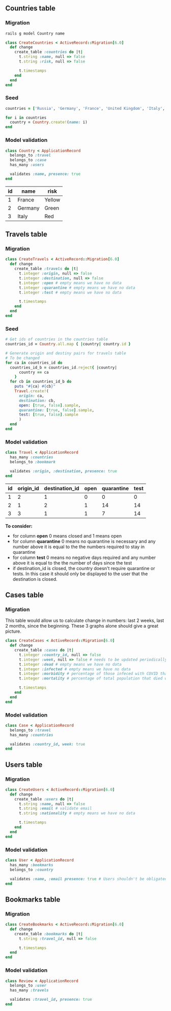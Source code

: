 ## Countries table
### Migration
```zsh
rails g model Country name
```
```rb
class CreateCountries < ActiveRecord::Migration[6.0]
  def change
    create_table :countries do |t|
      t.string :name, null => false
      t.string :risk, null => false

      t.timestamps
    end
  end
end
```
### Seed
```rb
countries = ['Russia', 'Germany', 'France', 'United Kingdom', 'Italy', 'Spain', 'Ukraine', 'Poland', 'Romania', 'Netherlands', 'Belgium', 'Greece', 'Portugal', 'Czech Republic', 'Hungary', 'Sweden', 'Belarus', 'Austria', 'Switzerland', 'Bulgaria', 'Serbia', 'Denmark', 'Finland', 'Slovakia', 'Norway', 'Ireland', 'Croatia', 'Bosnia and Herzegovina', 'Moldova', 'Lithuania', 'Albania', 'Macedonia', 'Slovenia', 'Latvia', 'Kosovo', 'Estonia', 'Montenegro', 'Luxembourg', 'Malta', 'Iceland', 'Andorra', 'Liechtenstein', 'Monaco', 'San Marino']

for i in countries
  country = Country.create!(name: i)
end
```
### Model validation
```rb
class Country < ApplicationRecord
  belongs_to :travel
  belongs_to :case
  has_many :users

  validates :name, presence: true
end

```

| id | name | risk |
|---|---|---|
| 1 | France | Yellow |
| 2 | Germany | Green |
| 3 | Italy | Red |

## Travels table
### Migration
```rb
class CreateTravels < ActiveRecord::Migration[6.0]
  def change
    create_table :travels do |t|
      t.integer :origin, null => false
      t.integer :destination, null => false
      t.integer :open # empty means we have no data
      t.integer :quarantine # empty means we have no data
      t.integer :test # empty means we have no data

      t.timestamps
    end
  end
end
```
### Seed
```rb
# Get ids of countries in the countries table
countries_id = Country.all.map { |country| country.id }

# Generate origin and destiny pairs for travels table
# To be changed
for ca in countries_id do
  countries_id_b = countries_id.reject{ |country|
      country == ca
    }
  for cb in countries_id_b do
    puts "#{ca} #{cb}"
    Travel.create!(
      origin: ca,
      destination: cb,
      open: [true, false].sample,
      quarantine: [true, false].sample,
      test: [true, false].sample
      )
  end
end
```
### Model validation
```rb
class Travel < ApplicationRecord
  has_many :countries
  belongs_to :bookmark

  validates :origin, :destination, presence: true
end

```
| id  | origin_id  |  destination_id | open  | quarantine  | test  |
|---|---|---|---|---|---|
|  1 | 2  | 1  | 0  | 0  | 0  |
| 2  | 1  |  2 |  1 |  14 | 14  |
| 3  | 3  | 1  | 1  | 7  | 14  |

**To consider:**
- for column **open** 0 means closed and 1 means open
- for column **quarantine** 0 means no quarantine is necessary and any number above it is equal to the the numbers required to stay in quarantine
- for column **test** 0 means no negative days required and any number above it is equal to the the number of days since the test
- if destination_id is closed, the country doesn't require quarantine or tests. In this case it should only be displayed to the user that the destination is closed.

## Cases table
### Migration
This table would allow us to calculate change in numbers: last 2 weeks, last 2 months, since the beginning. These 3 graphs alone should give a great picture.
```rb
class CreateCases < ActiveRecord::Migration[6.0]
  def change
    create_table :cases do |t|
      t.integer :country_id, null => false
      t.integer :week, null => false # needs to be updated periodically
      t.integer :dead # empty means we have no data
      t.integer :infected # empty means we have no data
      t.integer :morbidity # percentage of those infeced with COVID that died due to it - empty means we have no data
      t.integer :mortality # percentage of total population that died with COVID - empty means we have no data

      t.timestamps
    end
  end
end
```
### Model validation
```rb
class Case < ApplicationRecord
  belongs_to :travel
  has_many :countries

  validates :country_id, week: true
end

```

## Users table
### Migration
```rb
class CreateUsers < ActiveRecord::Migration[6.0]
  def change
    create_table :users do |t|
      t.string :name, null => false
      t.string :email # validate email
      t.string :nationality # empty means we have no data

      t.timestamps
    end
  end
end
```
### Model validation
```rb
class User < ApplicationRecord
  has_many :bookmarks
  belongs_to :country

  validates :name, :email presence: true # Users shouldn't be obligated do declare nationality
end

```
## Bookmarks table
### Migration
```rb
class CreateBookmarks < ActiveRecord::Migration[6.0]
  def change
    create_table :bookmarks do |t|
      t.string :travel_id, null => false

      t.timestamps
  end
end
```
### Model validation
```rb
class Review < ApplicationRecord
  belongs_to :user
  has_many :travels

  validates :travel_id, presence: true
end

```
